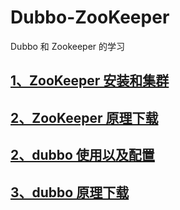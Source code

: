 # Dubbo-ZooKeeper
Dubbo 和 Zookeeper 的学习



## [1、ZooKeeper 安装和集群](https://github.com/wgc00/Dubbo-ZooKeeper/blob/master/ZooKeeper/zookeeper.md)

## [2、ZooKeeper 原理下载](https://github.com/wgc00/Dubbo-ZooKeeper/raw/master/ZooKeeper/Zookeeper%20%E5%AD%A6%E4%B9%A0.docx)

## [2、dubbo 使用以及配置](https://github.com/wgc00/Dubbo-ZooKeeper/blob/master/Dubbo/dubbo.md)

## [3、dubbo 原理下载](https://github.com/wgc00/Dubbo-ZooKeeper/raw/master/Dubbo/dubbo.docx)

